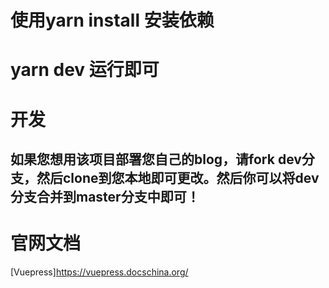 # 使用yarn install 安装依赖

# yarn dev 运行即可

# 开发

## 如果您想用该项目部署您自己的blog，请fork dev分支，然后clone到您本地即可更改。然后你可以将dev分支合并到master分支中即可！

# 官网文档

[Vuepress]https://vuepress.docschina.org/